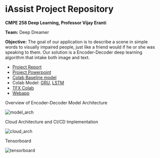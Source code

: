 # iAssist Project Repository

**CMPE 258 Deep Learning, Professor Vijay Eranti**

**Team:** Deep Dreamer

**Objective:** The goal of our application is to describe a scene in simple words to visually impaired people, just like a friend would if he or she was speaking to them. Our solution is a Encoder-Decoder deep learning algorithm that intake both image and text.

* [Project Report](https://github.com/princy-joy/iassist/blob/main/Project%20artifacts/Project%20Report-%20iAssist%20.pdf)
* [Project Powerpoint](https://github.com/princy-joy/iassist/blob/main/Project%20artifacts/Report-Slides/258%20Project%20Presentation.pdf)
* [Colab Baseline model](https://colab.research.google.com/drive/1P7rEVWxlTlP8YgQJGlajQwVcK55n2zR7?usp=sharing)
* Colab Model: [GRU](https://colab.research.google.com/drive/1-8b-RBw3_5EQcYAiuaRaA9Jj24uY22Vm?usp=sharing), [LSTM](https://colab.research.google.com/drive/1Oe8jIZMZZQo6bQWdfB2amtcYOHiFvOqj?usp=sharing)
* [TFX Colab](https://colab.research.google.com/drive/1K2jCrFXGF6SqCcAtTtGl--7YHpjuJkqc?usp=sharing) 
* [Webapp](http://34.69.77.57/)

Overview of Encoder-Decoder Model Architecture

![model_arch](https://user-images.githubusercontent.com/46875754/118204847-015ab700-b414-11eb-97cb-9effb248111e.png)

Cloud Architecture and CI/CD Implementation

![cloud_arch](https://user-images.githubusercontent.com/46875754/118204863-091a5b80-b414-11eb-94c6-0c3ecc4c6ca2.png)

Tensorboard

![tensorboard](https://user-images.githubusercontent.com/46875754/118204491-2a2e7c80-b413-11eb-9b4c-63eed29991d8.jpg)
